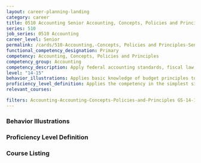 ```yaml
---
layout: career-planning-landing
category: career
title: 0510 Accounting Senior Accounting, Concepts, Policies and Principles
series: 510
job_series: 0510 Accounting
career_level: Senior
permalink: /cards/510-Accounting,-Concepts, Policies and Principles-Senior
functional_competency_designation: Primary
competency: Accounting, Concepts, Policies and Principles
competency_group: Accounting
competency_description: Apply federal accounting standards, fiscal law, policies, regulations, principles, standards, internal controls and procedures to financial management activities.
level: "14-15"
behavior_illustrations: Applies basic knowledge of budget principles to complete budgeting transactions
proficiency_level_definition: Applies the competency in the simplest situations ? Requires close and extensive guidance ? Demonstrates awareness of concepts and processes
relevant_courses: 

filters: Accounting-Accounting-Concepts-Policies-and-Principles GS-14-15 series-0510
---
```


<div class="desktop:grid-col-4 margin-y-205">
  <div class="border-top-05 bg-white padding-2 shadow-5 height-full members-hover border-1px border-gray-30 radius-lg">
  <h3>Behavior Illustrations</h3>
  <dl class="text-base"></dl>
  </div>
</div>
<div class="desktop:grid-col-4 margin-y-205">
<div class="border-top-05 bg-white padding-2 shadow-5 height-full members-hover border-1px border-gray-30 radius-lg">
  <h3>Proficiency Level Definition</h3>
  <dl class="text-base"></dl>
  </div>
</div>
<div class="desktop:grid-col-4 margin-y-205">
<div class="border-top-05 bg-white padding-2 shadow-5 height-full members-hover border-1px border-gray-30 radius-lg">
  <h3>Course Listing</h3>
  <ul class="text-base">
  
  </ul>
  </div>
</div>